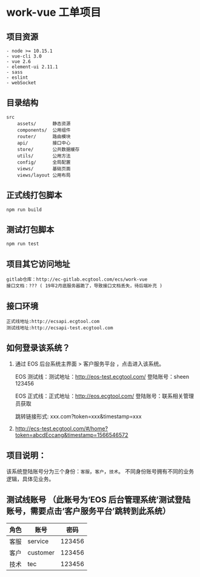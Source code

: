 # work-vue 工单项目

## 项目资源

    - node >= 10.15.1
    - vue-cli 3.0
    - vue 2.6
    - element-ui 2.11.1
    - sass
    - eslint
    - webSocket

## 目录结构

    src
        assets/      静态资源
        components/  公用组件
        router/      路由模块
        api/         接口中心
        store/       公共数据缓存
        utils/       公用方法
        config/      全局配置
        views/       基础页面
        views/layout 公用布局


## 正式线打包脚本

    npm run build

## 测试打包脚本

    npm run test

## 项目其它访问地址

    gitlab仓库：http://ec-gitlab.ecgtool.com/ecs/work-vue
    接口文档：??? ( 19年2月底服务器跪了，导致接口文档丢失，待后端补充 )

## 接口环境

    正式线地址:http://ecsapi.ecgtool.com
    测试线地址:http://ecsapi-test.ecgtool.com

## 如何登录该系统？

1. 通过 EOS 后台系统主界面 > 客户服务平台 ，点击进入该系统。

   EOS 测试线：测试地址：http://eos-test.ecgtool.com/ 登陆账号：sheen 123456

   EOS 正式线：正式地址：http://eos.ecgtool.com/ 登陆账号：联系相关管理员获取

   跳转链接形式: xxx.com?token=xxx&timestamp=xxx

2. http://ecs-test.ecgtool.com/#/home?token=abcdEccang&timestamp=1566546572

## 项目说明：

该系统登陆账号分为三个身份：`客服`，`客户`，`技术`。 不同身份账号拥有不同的业务逻辑，具体见业务。

## 测试线账号 （此账号为‘EOS 后台管理系统’测试登陆账号，需要点击‘客户服务平台’跳转到此系统）

| 角色 | 账号     | 密码   |
| ---- | -------- | ------ |
| 客服 | service  | 123456 |
| 客户 | customer | 123456 |
| 技术 | tec      | 123456 |
